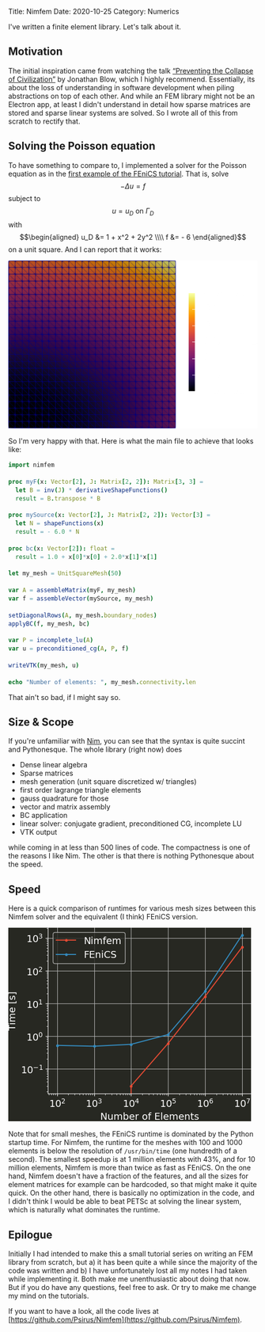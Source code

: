 Title: Nimfem
Date: 2020-10-25
Category: Numerics

I've written a finite element library. Let's talk about it.

Motivation
----------

The initial inspiration came from watching the talk [“Preventing the Collapse of Civilization”](https://www.youtube.com/watch?v=pW-SOdj4Kkk) by Jonathan Blow, which I highly recommend.
Essentially, its about the loss of understanding in software development when piling abstractions on top of each other.
And while an FEM library might not be an Electron app, at least I didn't understand in detail how sparse matrices are stored and sparse linear systems are solved.
So I wrote all of this from scratch to rectify that.

Solving the Poisson equation
----------------------------

To have something to compare to, I implemented a solver for the Poisson equation as in the [first example of the FEniCS tutorial](https://fenicsproject.org/pub/tutorial/html/._ftut1004.html). That is, solve
$$-Δu = f$$
subject to
$$u = u_D \text{ on } Γ_D$$
with
$$\begin{aligned} u_D &= 1 + x^2 + 2y^2 \\\\
f &= - 6 \end{aligned}$$
on a unit square.
And I can report that it works:

![Solution of Poisson equation](images/poisson_solution.png)
 
So I'm very happy with that. Here is what the main file to achieve that looks like:
~~~nim 
import nimfem

proc myF(x: Vector[2], J: Matrix[2, 2]): Matrix[3, 3] =
  let B = inv(J) * derivativeShapeFunctions()
  result = B.transpose * B

proc mySource(x: Vector[2], J: Matrix[2, 2]): Vector[3] =
  let N = shapeFunctions(x)
  result = - 6.0 * N

proc bc(x: Vector[2]): float =
  result = 1.0 + x[0]*x[0] + 2.0*x[1]*x[1]

let my_mesh = UnitSquareMesh(50)

var A = assembleMatrix(myF, my_mesh)
var f = assembleVector(mySource, my_mesh)

setDiagonalRows(A, my_mesh.boundary_nodes)
applyBC(f, my_mesh, bc)

var P = incomplete_lu(A)
var u = preconditioned_cg(A, P, f)

writeVTK(my_mesh, u)

echo "Number of elements: ", my_mesh.connectivity.len
~~~

That ain't so bad, if I might say so.

Size & Scope
------------

If you're unfamiliar with [Nim](https://nim-lang.org), you can see that the syntax is quite succint and Pythonesque. The whole library (right now) does

- Dense linear algebra
- Sparse matrices
- mesh generation (unit square discretized w/ triangles)
- first order lagrange triangle elements
- gauss quadrature for those
- vector and matrix assembly
- BC application
- linear solver: conjugate gradient, preconditioned CG, incomplete LU
- VTK output

while coming in at less than 500 lines of code. The compactness is one of the reasons I like Nim. The other is that there is nothing Pythonesque about the speed.

Speed
-----

Here is a quick comparison of runtimes for various mesh sizes between this Nimfem solver and the equivalent (I think) FEniCS version.

![Runtime comparison](images/comparison.png)

Note that for small meshes, the FEniCS runtime is dominated by the Python startup time.
For Nimfem, the runtime for the meshes with 100 and 1000 elements is below the resolution of `/usr/bin/time` (one hundredth of a second).
The smallest speedup is at 1 million elements with 43%, and for 10 million elements, Nimfem is more than twice as fast as FEniCS.
On the one hand, Nimfem doesn't have a fraction of the features, and all the sizes for element matrices for example can be hardcoded, so that might make it quite quick.
On the other hand, there is basically no optimization in the code, and I didn't think I would be able to beat PETSc at solving the linear system, which is naturally what dominates the runtime.

Epilogue
--------

Initially I had intended to make this a small tutorial series on writing an FEM library from scratch, but a) it has been quite a while since the majority of the code was written and b) I have unfortunately lost all my notes I had taken while implementing it.
Both make me unenthusiastic about doing that now.
But if you do have any questions, feel free to ask.
Or try to make me change my mind on the tutorials.

If you want to have a look, all the code lives at [https://github.com/Psirus/Nimfem](https://github.com/Psirus/Nimfem).
